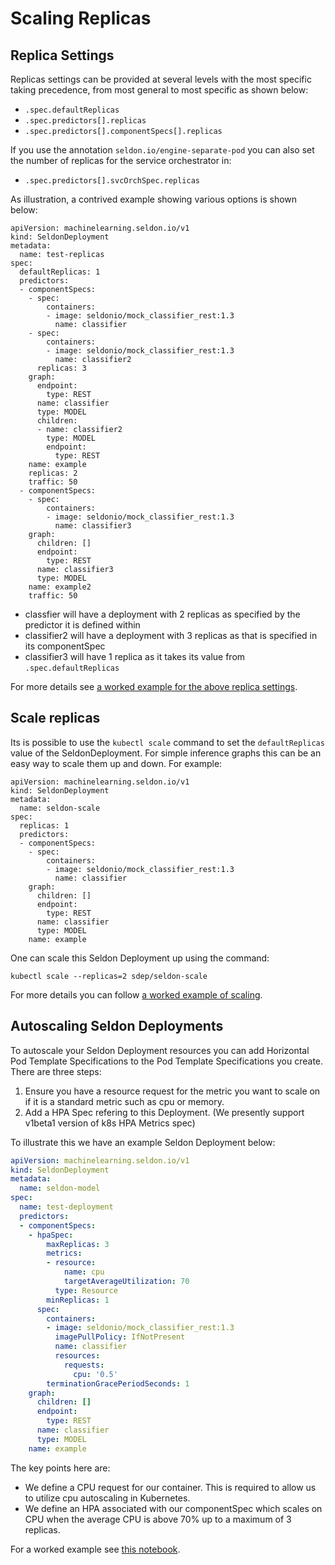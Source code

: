 # Scaling Replicas

## Replica Settings

Replicas settings can be provided at several levels with the most specific taking precedence, from most general to most specific as shown below:

  * `.spec.defaultReplicas`
  * `.spec.predictors[].replicas`
  * `.spec.predictors[].componentSpecs[].replicas`

If you use the annotation `seldon.io/engine-separate-pod` you can also set the number of replicas for the service orchestrator in:

 * `.spec.predictors[].svcOrchSpec.replicas`

As illustration, a contrived example showing various options is shown below:

```
apiVersion: machinelearning.seldon.io/v1
kind: SeldonDeployment
metadata:
  name: test-replicas
spec:
  defaultReplicas: 1
  predictors:
  - componentSpecs:
    - spec:
        containers:
        - image: seldonio/mock_classifier_rest:1.3
          name: classifier
    - spec:
        containers:
        - image: seldonio/mock_classifier_rest:1.3
          name: classifier2
      replicas: 3
    graph:
      endpoint:
        type: REST
      name: classifier
      type: MODEL
      children:
      - name: classifier2
        type: MODEL
        endpoint:
          type: REST
    name: example
    replicas: 2
    traffic: 50
  - componentSpecs:
    - spec:
        containers:
        - image: seldonio/mock_classifier_rest:1.3
          name: classifier3
    graph:
      children: []
      endpoint:
        type: REST
      name: classifier3
      type: MODEL
    name: example2
    traffic: 50

```

 * classfier will have a deployment with 2 replicas as specified by the predictor it is defined within
 * classifier2 will have a deployment with 3 replicas as that is specified in its componentSpec
 * classifier3 will have 1 replica as it takes its value from `.spec.defaultReplicas`

For more details see [a worked example for the above replica settings](../examples/scale.html).

## Scale replicas

Its is possible to use the `kubectl scale` command to set the `defaultReplicas` value of the SeldonDeployment. For simple inference graphs this can be an easy way to scale them up and down. For example:

```
apiVersion: machinelearning.seldon.io/v1
kind: SeldonDeployment
metadata:
  name: seldon-scale
spec:
  replicas: 1  
  predictors:
  - componentSpecs:
    - spec:
        containers:
        - image: seldonio/mock_classifier_rest:1.3
          name: classifier
    graph:
      children: []
      endpoint:
        type: REST
      name: classifier
      type: MODEL
    name: example
```

One can scale this Seldon Deployment up using the command:

```
kubectl scale --replicas=2 sdep/seldon-scale
```

For more details you can follow [a worked example of scaling](../examples/scale.html).

## Autoscaling Seldon Deployments

To autoscale your Seldon Deployment resources you can add Horizontal Pod Template Specifications to the Pod Template Specifications you create. There are three steps:

  1. Ensure you have a resource request for the metric you want to scale on if it is a standard metric such as cpu or memory.
  1. Add a HPA Spec refering to this Deployment. (We presently support v1beta1 version of k8s HPA Metrics spec)

To illustrate this we have an example Seldon Deployment below:

```yaml
apiVersion: machinelearning.seldon.io/v1
kind: SeldonDeployment
metadata:
  name: seldon-model
spec:
  name: test-deployment
  predictors:
  - componentSpecs:
    - hpaSpec:
        maxReplicas: 3
        metrics:
        - resource:
            name: cpu
            targetAverageUtilization: 70
          type: Resource
        minReplicas: 1
      spec:
        containers:
        - image: seldonio/mock_classifier_rest:1.3
          imagePullPolicy: IfNotPresent
          name: classifier
          resources:
            requests:
              cpu: '0.5'
        terminationGracePeriodSeconds: 1
    graph:
      children: []
      endpoint:
        type: REST
      name: classifier
      type: MODEL
    name: example
```

The key points here are:

 * We define a CPU request for our container. This is required to allow us to utilize cpu autoscaling in Kubernetes.
 * We define an HPA associated with our componentSpec which scales on CPU when the average CPU is above 70% up to a maximum of 3 replicas.


For a worked example see [this notebook](../examples/autoscaling_example.html).
